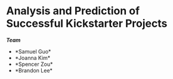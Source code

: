 # Analysis and Prediction of Successful Kickstarter Projects

***Team***
<ul>
  <li>*Samuel Guo*</li>
  <li>*Joanna Kim*</li>
  <li>*Spencer Zou*</li>
  <li>*Brandon Lee*</li>
</ul>
